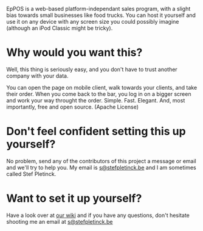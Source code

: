 EpPOS is a web-based platform-independant sales program, with a slight bias towards small businesses like food trucks. You can host it yourself and use it on any device with any screen size you could possibly imagine (although an iPod Classic might be tricky).

# Why would you want this?
Well, this thing is seriously easy, and you don't have to trust another company with your data. 

You can open the page on mobile client, walk towards your clients, and take their order. When you come back to the bar, you log in on a bigger screen and work your way throught the order. Simple. Fast. Elegant. And, most importantly, free and open source. (Apache License)

# Don't feel confident setting this up yourself?
No problem, send any of the contributors of this project a message or email and we'll try to help you.
My email is [s@stefpletinck.be](mailto:s@stefpletinck.be) and I am sometimes called Stef Pletinck.

# Want to set it up yourself?
Have a look over at [our wiki](https://github.com/Epse/EpPos/wiki) and if you have any questions, don't hesitate shooting me an email at [s@stefpletinck.be](mailto:s@stefpletinck.be)
